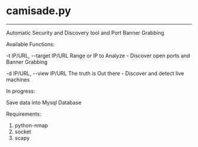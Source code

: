 # camisade.py
-------------------------------------------------
Automatic Security and Discovery tool and Port Banner Grabbing



Available Functions:

-t IP/URL, --target IP/URL    Range or IP to Analyze - Discover open ports and Banner Grabbing


-d IP/URL, --view IP/URL      The truth is Out there - Discover and detect live machines

In progress:

Save data into Mysql Database


Requirements:

1. python-nmap
2. socket
3. scapy


